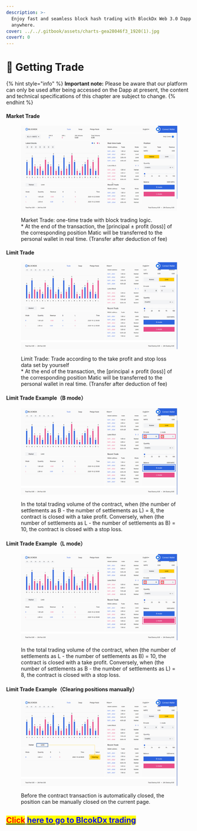 ```yaml
---
description: >-
  Enjoy fast and seamless block hash trading with BlockDx Web 3.0 Dapp anytime,
  anywhere.
cover: ../../.gitbook/assets/charts-gea28046f3_1920(1).jpg
coverY: 0
---
```


# 🔑 Getting Trade

{% hint style="info" %}
**Important note:** Please be aware that our platform can only be used after being accessed on the Dapp at present, the content and technical specifications of this chapter are subject to change.
{% endhint %}

#### Market Trade

<figure><img src="../../.gitbook/assets/市价.png" alt=""><figcaption><p>Market Trade: one-time trade with block trading logic.<br>* At the end of the transaction, the [principal ± profit (loss)] of the corresponding position Matic will be transferred to the personal wallet in real time. (Transfer after deduction of fee)</p></figcaption></figure>

#### Limit Trade

<figure><img src="../../.gitbook/assets/限价.png" alt=""><figcaption><p>Limit Trade: Trade according to the take profit and stop loss data set by yourself<br>* At the end of the transaction, the [principal ± profit (loss)] of the corresponding position Matic will be transferred to the personal wallet in real time. (Transfer after deduction of fee)</p></figcaption></figure>

#### Limit Trade Example（B mode）

<figure><img src="../../.gitbook/assets/示例.png" alt=""><figcaption><p>In the total trading volume of the contract, when (the number of settlements as B - the number of settlements as L) = 8, the contract is closed with a take profit. Conversely, when (the number of settlements as L - the number of settlements as B) = 10, the contract is closed with a stop loss.</p></figcaption></figure>

#### Limit Trade Example（L mode）

<figure><img src="../../.gitbook/assets/示例2.png" alt=""><figcaption><p>In the total trading volume of the contract, when (the number of settlements as L - the number of settlements as B) = 10, the contract is closed with a take profit. Conversely, when (the number of settlements as B - the number of settlements as L) = 8, the contract is closed with a stop loss.</p></figcaption></figure>

#### Limit Trade Example（Clearing positions manually）

<figure><img src="../../.gitbook/assets/平仓.png" alt=""><figcaption><p>Before the contract transaction is automatically closed, the position can be manually closed on the current page.</p></figcaption></figure>

## &#x20;[<mark style="color:red;">Click</mark> <mark style="color:blue;">here to go to BlcokDx trading</mark>](https://blockdx.pro/blockdx/dapp.html#/index)<mark style="color:blue;"></mark>
